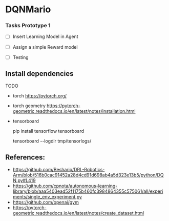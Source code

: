 # DQNMario

### Tasks Prototype 1

- [ ] Insert Learning Model in Agent    
- [ ] Assign a simple Reward model 
- [ ] Testing


## Install dependencies
TODO

- torch 
https://pytorch.org/

- torch geometry
https://pytorch-geometric.readthedocs.io/en/latest/notes/installation.html

- tensorboard

    pip install tensorflow tensorboard
    
    tensorboard --logdir tmp/tensorlogs/
    
   
## References:
- https://github.com/Beshario/DRL-Robotics-Arm/blob/516b0cac91452a28d4cd91d698ab4a5d323e13b5/python/DQN.py#L419
- https://github.com/cpnota/autonomous-learning-library/blob/aaa5403ead52f1175b460fc3984864355c575061/all/experiments/single_env_experiment.py
- https://github.com/openai/gym
- https://pytorch-geometric.readthedocs.io/en/latest/notes/create_dataset.html

